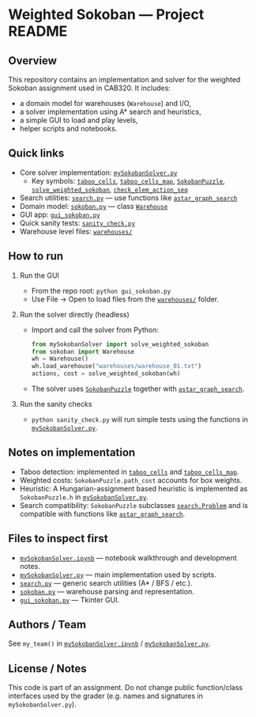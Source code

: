 # Weighted Sokoban — Project README

Overview
--------
This repository contains an implementation and solver for the weighted Sokoban assignment used in CAB320. It includes:
- a domain model for warehouses (`Warehouse`) and I/O,
- a solver implementation using A* search and heuristics,
- a simple GUI to load and play levels,
- helper scripts and notebooks.

Quick links
-----------
- Core solver implementation: [`mySokobanSolver.py`](mySokobanSolver.py)  
  - Key symbols: [`taboo_cells`](mySokobanSolver.py), [`taboo_cells_map`](mySokobanSolver.py), [`SokobanPuzzle`](mySokobanSolver.py), [`solve_weighted_sokoban`](mySokobanSolver.py), [`check_elem_action_seq`](mySokobanSolver.py)
- Search utilities: [`search.py`](search.py) — use functions like [`astar_graph_search`](search.py)
- Domain model: [`sokoban.py`](sokoban.py) — class [`Warehouse`](sokoban.py)
- GUI app: [`gui_sokoban.py`](gui_sokoban.py)
- Quick sanity tests: [`sanity_check.py`](sanity_check.py)
- Warehouse level files: [`warehouses/`](warehouses/)

How to run
----------
1. Run the GUI
   - From the repo root: `python gui_sokoban.py`
   - Use File -> Open to load files from the [`warehouses/`](warehouses/) folder.

2. Run the solver directly (headless)
   - Import and call the solver from Python:
     ```py
     from mySokobanSolver import solve_weighted_sokoban
     from sokoban import Warehouse
     wh = Warehouse()
     wh.load_warehouse("warehouses/warehouse_01.txt")
     actions, cost = solve_weighted_sokoban(wh)
     ```
   - The solver uses [`SokobanPuzzle`](mySokobanSolver.py) together with [`astar_graph_search`](search.py).

3. Run the sanity checks
   - `python sanity_check.py` will run simple tests using the functions in [`mySokobanSolver.py`](mySokobanSolver.py).

Notes on implementation
-----------------------
- Taboo detection: implemented in [`taboo_cells`](mySokobanSolver.py) and [`taboo_cells_map`](mySokobanSolver.py).
- Weighted costs: `SokobanPuzzle.path_cost` accounts for box weights.
- Heuristic: A Hungarian-assignment based heuristic is implemented as `SokobanPuzzle.h` in [`mySokobanSolver.py`](mySokobanSolver.py).
- Search compatibility: `SokobanPuzzle` subclasses [`search.Problem`](search.py) and is compatible with functions like [`astar_graph_search`](search.py).

Files to inspect first
----------------------
- [`mySokobanSolver.ipynb`](mySokobanSolver.ipynb) — notebook walkthrough and development notes.
- [`mySokobanSolver.py`](mySokobanSolver.py) — main implementation used by scripts.
- [`search.py`](search.py) — generic search utilities (A* / BFS / etc.).
- [`sokoban.py`](sokoban.py) — warehouse parsing and representation.
- [`gui_sokoban.py`](gui_sokoban.py) — Tkinter GUI.

Authors / Team
--------------
See `my_team()` in [`mySokobanSolver.ipynb`](mySokobanSolver.ipynb) / [`mySokobanSolver.py`](mySokobanSolver.py).

License / Notes
---------------
This code is part of an assignment. Do not change public function/class interfaces used by the grader (e.g. names and signatures in `mySokobanSolver.py`).